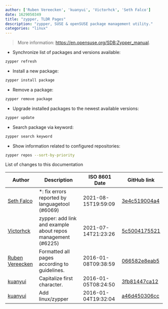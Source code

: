 ```yaml
---
author: ['Ruben Vereecken', 'kuanyui', 'Victorhck', 'Seth Falco']
date: 1629050349
title: "zypper, TLDR Pages"
description: "zypper, SUSE & openSUSE package management utility."
categories: "linux"
---
```

> More information: <https://en.opensuse.org/SDB:Zypper_manual>.

- Synchronize list of packages and versions available:

```bash
zypper refresh
```

- Install a new package:

```bash
zypper install package
```

- Remove a package:

```bash
zypper remove package
```

- Upgrade installed packages to the newest available versions:

```bash
zypper update
```

- Search package via keyword:

```bash
zypper search keyword
```

- Show information related to configured repositories:

```bash
zypper repos --sort-by-priority
```
List of changes to this documentation


Author | Description | ISO 8601 Date | GitHub link
------|-----|-----|-----
[Seth Falco](mailto:seth@falco.fun) | *: fix errors reported by languagetool (#6069) | 2021-08-15T19:59:09 | [3e4c519004a4](https://github.com/tldr-pages/tldr/commit/3e4c519004a471c861cdc609fd7239ee3355671c)
[Victorhck](mailto:victorhck@mailbox.org) | zypper: add link and example about repos management (#6225) | 2021-07-14T21:23:26 | [5c5004175521](https://github.com/tldr-pages/tldr/commit/5c500417552118fa4d70c2cfc9f6c219b4156951)
[Ruben Vereecken](mailto:rubenvereecken@gmail.com) | Formatted all pages according to guidelines. | 2016-01-08T09:38:59 | [066582e8eab5](https://github.com/tldr-pages/tldr/commit/066582e8eab57bce9861cc8d379e158d61f1cc95)
[kuanyui](mailto:azazabc123@gmail.com) | Capitalize first character. | 2016-01-05T08:24:50 | [3fb81447ca12](https://github.com/tldr-pages/tldr/commit/3fb81447ca12bc903bab0d1f45ae275700a3c7c3)
[kuanyui](mailto:azazabc123@gmail.com) | Add linux/zypper | 2016-01-04T19:32:04 | [a46d450306cc](https://github.com/tldr-pages/tldr/commit/a46d450306cc4a5d1c37fd548bb5ce8383fc9d79)

